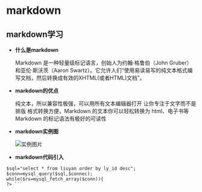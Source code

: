 # markdown
## markdown学习
- **什么是markdown**
  
  Markdown 是一种轻量级标记语言，创始人为约翰·格鲁伯（John Gruber）和亚伦·斯沃茨（Aaron Swartz）。它允许人们“使用易读易写的纯文本格式编写文档，然后转换成有效的XHTML(或者HTML)文档”。
- **markdown的优点**
  
  纯文本，所以兼容性极强，可以用所有文本编辑器打开
让你专注于文字而不是排版
格式转换方便，Markdown 的文本你可以轻松转换为 html、电子书等
Markdown 的标记语法有极好的可读性
- **markdown实例图**
  
  ![实例图片](https://timgsa.baidu.com/timg?image&quality=80&size=b9999_10000&sec=1494178583409&di=f52d86204ecde4f5511525685b896985&imgtype=0&src=http%3A%2F%2Fimg.kuqin.com%2Fupimg%2Fallimg%2F150414%2F2220013642-6.jpg)
- **markdown代码引入**
```<?php 
$sql="select * from liuyan order by ly_id desc"; 
$conn=mysql_query($sql,$connec); 
while($rs=mysql_fetch_array($conn)){ 
?> ```
